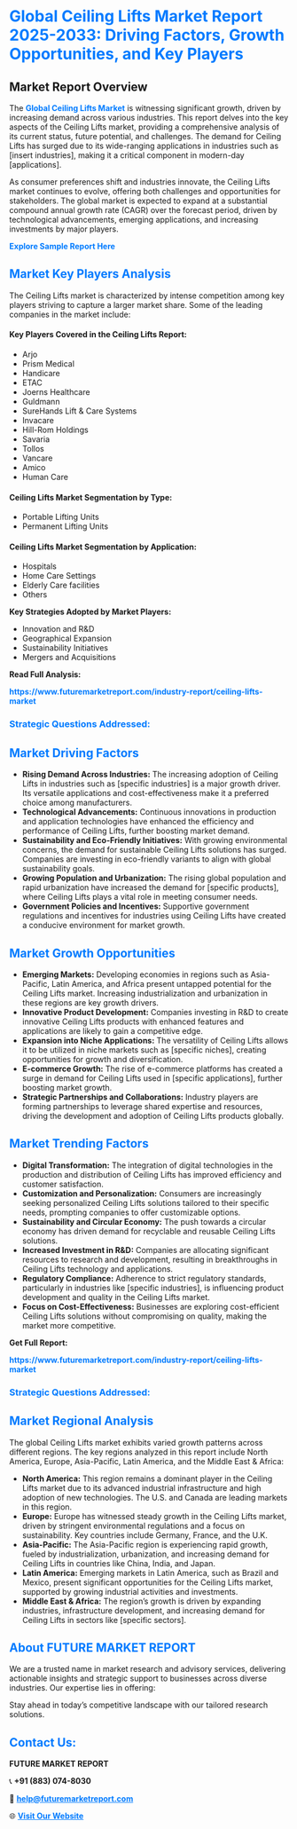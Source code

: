 <h1 style="color: #007BFF;">Global Ceiling Lifts Market Report 2025-2033: Driving Factors, Growth Opportunities, and Key Players</h1>

<section id="overview">
<h2>Market Report Overview</h2>
<p>The <a href="https://www.futuremarketreport.com/industry-report/ceiling-lifts-market" style="color: #007BFF; text-decoration: none;"><strong>Global Ceiling Lifts Market</strong></a> is witnessing significant growth, driven by increasing demand across various industries. This report delves into the key aspects of the Ceiling Lifts market, providing a comprehensive analysis of its current status, future potential, and challenges. The demand for Ceiling Lifts has surged due to its wide-ranging applications in industries such as [insert industries], making it a critical component in modern-day [applications].</p>
<p>As consumer preferences shift and industries innovate, the Ceiling Lifts market continues to evolve, offering both challenges and opportunities for stakeholders. The global market is expected to expand at a substantial compound annual growth rate (CAGR) over the forecast period, driven by technological advancements, emerging applications, and increasing investments by major players.</p>
</section>

<section id="overview">
<p><a href="https://www.futuremarketreport.com/request-sample/reportId=79888" style="color: #007BFF; text-decoration: none;"><strong>Explore Sample Report Here</strong></a></p>
</section>

<section id="key-players">
<h2 style="color: #007BFF;">Market Key Players Analysis</h2>
<p>The Ceiling Lifts market is characterized by intense competition among key players striving to capture a larger market share. Some of the leading companies in the market include:</p>
<h4>Key Players Covered in the Ceiling Lifts Report:</h4>
<ul><li>Arjo</li><li>Prism Medical</li><li>Handicare</li><li>ETAC</li><li>Joerns Healthcare</li><li>Guldmann</li><li>SureHands Lift &amp; Care Systems</li><li>Invacare</li><li>Hill-Rom Holdings</li><li>Savaria</li><li>Tollos</li><li>Vancare</li><li>Amico</li><li>Human Care</li></ul>
<h4>Ceiling Lifts Market Segmentation by Type:</h4>
<ul><li>Portable Lifting Units</li><li>Permanent Lifting Units</li></ul>

<h4>Ceiling Lifts Market Segmentation by Application:</h4>
<ul><li>Hospitals</li><li>Home Care Settings</li><li>Elderly Care facilities</li><li>Others</li></ul>
<p><strong>Key Strategies Adopted by Market Players:</strong></p>
<ul>
<li>Innovation and R&D</li>
<li>Geographical Expansion</li>
<li>Sustainability Initiatives</li>
<li>Mergers and Acquisitions</li>
</ul>
</section>

<section>
<p><strong>Read Full Analysis: </strong></p><a href="https://www.futuremarketreport.com/industry-report/ceiling-lifts-market" style="color: #007BFF; text-decoration: none;"><strong>https://www.futuremarketreport.com/industry-report/ceiling-lifts-market</strong></a>
<h3 style="color: #007BFF;">Strategic Questions Addressed:</h3>
</section>

<section id="driving-factors">
<h2 style="color: #007BFF;">Market Driving Factors</h2>
<ul>
<li><strong>Rising Demand Across Industries:</strong> The increasing adoption of Ceiling Lifts in industries such as [specific industries] is a major growth driver. Its versatile applications and cost-effectiveness make it a preferred choice among manufacturers.</li>
<li><strong>Technological Advancements:</strong> Continuous innovations in production and application technologies have enhanced the efficiency and performance of Ceiling Lifts, further boosting market demand.</li>
<li><strong>Sustainability and Eco-Friendly Initiatives:</strong> With growing environmental concerns, the demand for sustainable Ceiling Lifts solutions has surged. Companies are investing in eco-friendly variants to align with global sustainability goals.</li>
<li><strong>Growing Population and Urbanization:</strong> The rising global population and rapid urbanization have increased the demand for [specific products], where Ceiling Lifts plays a vital role in meeting consumer needs.</li>
<li><strong>Government Policies and Incentives:</strong> Supportive government regulations and incentives for industries using Ceiling Lifts have created a conducive environment for market growth.</li>
</ul>
</section>

<section id="growth-opportunities">
<h2 style="color: #007BFF;">Market Growth Opportunities</h2>
<ul>
<li><strong>Emerging Markets:</strong> Developing economies in regions such as Asia-Pacific, Latin America, and Africa present untapped potential for the Ceiling Lifts market. Increasing industrialization and urbanization in these regions are key growth drivers.</li>
<li><strong>Innovative Product Development:</strong> Companies investing in R&D to create innovative Ceiling Lifts products with enhanced features and applications are likely to gain a competitive edge.</li>
<li><strong>Expansion into Niche Applications:</strong> The versatility of Ceiling Lifts allows it to be utilized in niche markets such as [specific niches], creating opportunities for growth and diversification.</li>
<li><strong>E-commerce Growth:</strong> The rise of e-commerce platforms has created a surge in demand for Ceiling Lifts used in [specific applications], further boosting market growth.</li>
<li><strong>Strategic Partnerships and Collaborations:</strong> Industry players are forming partnerships to leverage shared expertise and resources, driving the development and adoption of Ceiling Lifts products globally.</li>
</ul>
</section>

<section id="trending-factors">
<h2 style="color: #007BFF;">Market Trending Factors</h2>
<ul>
<li><strong>Digital Transformation:</strong> The integration of digital technologies in the production and distribution of Ceiling Lifts has improved efficiency and customer satisfaction.</li>
<li><strong>Customization and Personalization:</strong> Consumers are increasingly seeking personalized Ceiling Lifts solutions tailored to their specific needs, prompting companies to offer customizable options.</li>
<li><strong>Sustainability and Circular Economy:</strong> The push towards a circular economy has driven demand for recyclable and reusable Ceiling Lifts solutions.</li>
<li><strong>Increased Investment in R&D:</strong> Companies are allocating significant resources to research and development, resulting in breakthroughs in Ceiling Lifts technology and applications.</li>
<li><strong>Regulatory Compliance:</strong> Adherence to strict regulatory standards, particularly in industries like [specific industries], is influencing product development and quality in the Ceiling Lifts market.</li>
<li><strong>Focus on Cost-Effectiveness:</strong> Businesses are exploring cost-efficient Ceiling Lifts solutions without compromising on quality, making the market more competitive.</li>
</ul>
</section>

<section>
<p><strong>Get Full Report: </strong></p><a href="https://www.futuremarketreport.com/industry-report/ceiling-lifts-market" style="color: #007BFF; text-decoration: none;"><strong>https://www.futuremarketreport.com/industry-report/ceiling-lifts-market</strong></a>
<h3 style="color: #007BFF;">Strategic Questions Addressed:</h3>
</section>


<section id="regional-analysis">
<h2 style="color: #007BFF;">Market Regional Analysis</h2>
<p>The global Ceiling Lifts market exhibits varied growth patterns across different regions. The key regions analyzed in this report include North America, Europe, Asia-Pacific, Latin America, and the Middle East & Africa:</p>
<ul>
<li><strong>North America:</strong> This region remains a dominant player in the Ceiling Lifts market due to its advanced industrial infrastructure and high adoption of new technologies. The U.S. and Canada are leading markets in this region.</li>
<li><strong>Europe:</strong> Europe has witnessed steady growth in the Ceiling Lifts market, driven by stringent environmental regulations and a focus on sustainability. Key countries include Germany, France, and the U.K.</li>
<li><strong>Asia-Pacific:</strong> The Asia-Pacific region is experiencing rapid growth, fueled by industrialization, urbanization, and increasing demand for Ceiling Lifts in countries like China, India, and Japan.</li>
<li><strong>Latin America:</strong> Emerging markets in Latin America, such as Brazil and Mexico, present significant opportunities for the Ceiling Lifts market, supported by growing industrial activities and investments.</li>
<li><strong>Middle East & Africa:</strong> The region’s growth is driven by expanding industries, infrastructure development, and increasing demand for Ceiling Lifts in sectors like [specific sectors].</li>
</ul>
</section>

<footer>
<h2 style="color: #007BFF;">About FUTURE MARKET REPORT</h2>
<p>We are a trusted name in market research and advisory services, delivering actionable insights and strategic support to businesses across diverse industries. Our expertise lies in offering:</p>

<p>Stay ahead in today’s competitive landscape with our tailored research solutions.</p>

<h2 style="color: #007BFF;">Contact Us:</h2>
<p><strong>FUTURE MARKET REPORT</strong></p>
<p>📞 <strong>+91 (883) 074-8030</strong></p>
<p>📧 <strong><a href="mailto:help@futuremarketreport.com" style="color: #007BFF;">help@futuremarketreport.com</a></strong></p>
<p>🌐 <strong><a href="https://www.futuremarketreport.com/" style="color: #007BFF;">Visit Our Website</a></strong></p>
</footer>
